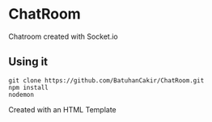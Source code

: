 # ChatRoom
Chatroom created with Socket.io

## Using it 
```
git clone https://github.com/BatuhanCakir/ChatRoom.git
npm install 
nodemon
```

Created with an HTML Template

